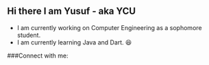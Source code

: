 ## Hi there I am Yusuf - aka YCU




- I am currently working on Computer Engineering as a sophomore student.
- I am currently learning Java and Dart. :satisfied:


###Connect with me:
